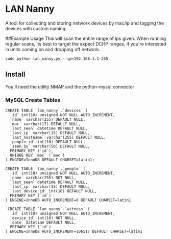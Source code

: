# LAN Nanny
A tool for collecting and storing network devices by mac/ip and tagging the devices with custom naming.

##Example Usage
This will scan the entire range of ips given. When running regular scans, its best to target the expect DCHP ranges, if you're interested in units coming on and dropping off network.
```
sudo python lan_nanny.py --ip=192.168.1.1-255
```

## Install
You'll need the utility NMAP and the python-mysql connector

### MySQL Create Tables
```
CREATE TABLE `lan_nanny`.`devices` (
  `id` int(10) unsigned NOT NULL AUTO_INCREMENT,
  `name` varchar(255) DEFAULT NULL,
  `mac` varchar(17) DEFAULT NULL,
  `last_seen` datetime DEFAULT NULL,
  `last_ip` varchar(15) DEFAULT NULL,
  `last_hostname` varchar(255) DEFAULT NULL,
  `people_id` int(10) DEFAULT NULL,
  `seen_by` varchar(50) DEFAULT NULL,
  PRIMARY KEY (`id`),
  UNIQUE KEY `mac` (`mac`)
) ENGINE=InnoDB DEFAULT CHARSET=latin1;

CREATE TABLE `lan_nanny`.`people` (
  `id` int(10) unsigned NOT NULL AUTO_INCREMENT,
  `name` varchar(255) NOT NULL,
  `last_seen` datetime DEFAULT NULL,
  `last_ip` varchar(15) DEFAULT NULL,
  `last_device_id` int(10) DEFAULT NULL,
  PRIMARY KEY (`id`)
) ENGINE=InnoDB AUTO_INCREMENT=6 DEFAULT CHARSET=latin1

 CREATE TABLE `lan_nanny`.`witness` (
  `id` int(10) unsigned NOT NULL AUTO_INCREMENT,
  `device_id` int(10) NOT NULL,
  `date` datetime DEFAULT NULL,
  PRIMARY KEY (`id`)
) ENGINE=InnoDB AUTO_INCREMENT=106517 DEFAULT CHARSET=latin1
```
